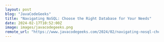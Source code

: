 ```yaml
---
layout: post
blog: "JavaCodeGeeks"
title: "Navigating NoSQL: Choose the Right Database for Your Needs"
date: 2024-02-17T10:52:00Z
image: images/javacodegeeks.png
remote_url: "https://www.javacodegeeks.com/2024/02/navigating-nosql-choose-the-right-database-for-your-needs.html"
---
```

